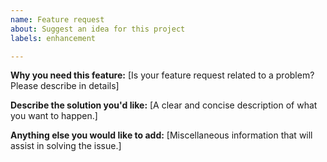 ```yaml
---
name: Feature request
about: Suggest an idea for this project
labels: enhancement

---
```


**Why you need this feature:**
[Is your feature request related to a problem? Please describe in details]


**Describe the solution you'd like:**
[A clear and concise description of what you want to happen.]


**Anything else you would like to add:**
[Miscellaneous information that will assist in solving the issue.]
